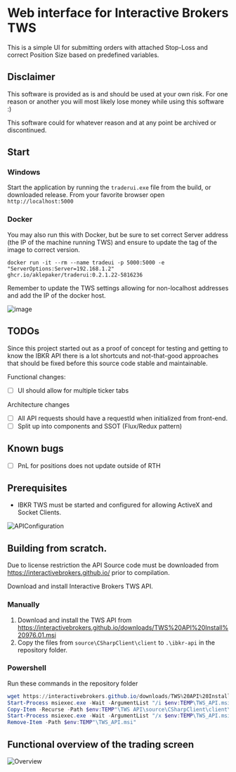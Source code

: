 # Web interface for Interactive Brokers TWS

This is a simple UI for submitting orders with attached Stop-Loss and correct Position Size based on predefined variables.

## Disclaimer

This software is provided as is and should be used at your own risk. For one reason or another you will most likely lose money while using this software :)

This software could for whatever reason and at any point be archived or discontinued.

## Start
### Windows
Start the application by running the `traderui.exe` file from the build, or downloaded release. From your favorite browser open `http://localhost:5000`

### Docker
You may also run this with Docker, but be sure to set correct Server address (the IP of the machine running TWS) and ensure to update the tag of the image to correct version.

`docker run -it --rm --name tradeui -p 5000:5000 -e "ServerOptions:Server=192.168.1.2" ghcr.io/aklepaker/traderui:0.2.1.22-5816236`

Remember to update the TWS settings allowing for non-localhost addresses and add the IP of the docker host.

![image](https://user-images.githubusercontent.com/27571840/165388593-da5d3c5d-2a8d-4cd1-b441-67e3ce16db41.png)


## TODOs

Since this project started out as a proof of concept for testing and getting to know the IBKR API there is a lot shortcuts and not-that-good approaches that should be fixed
before this source code stable and maintainable.

Functional changes:

- [ ] UI should allow for multiple ticker tabs

Architecture changes

- [ ] All API requests should have a requestId when initialized from front-end.
- [ ] Split up into components and SSOT (Flux/Redux pattern)

## Known bugs

- [ ] PnL for positions does not update outside of RTH

## Prerequisites

- IBKR TWS must be started and configured for allowing ActiveX and Socket Clients.

![APIConfiguration](https://user-images.githubusercontent.com/27571840/159119439-269f6998-8aa4-4a04-9033-272d11cbbdf3.png)

## Building from scratch.
Due to license restriction the API Source code must be downloaded from https://interactivebrokers.github.io/ prior to compilation.

Download and install Interactive Brokers TWS API.

### Manually

1. Download and install the TWS API from https://interactivebrokers.github.io/downloads/TWS%20API%20Install%20976.01.msi
1. Copy the files from `source\CSharpClient\client` to `.\ibkr-api` in the repository folder.

### Powershell

Run these commands in the repository folder

```powershell
wget https://interactivebrokers.github.io/downloads/TWS%20API%20Install%20976.01.msi -OutFile $env:TEMP"\TWS_API.msi"
Start-Process msiexec.exe -Wait -ArgumentList "/i $env:TEMP\TWS_API.msi /quiet /qn TARGETDIR=$env:TEMP EULA=1"
Copy-Item -Recurse -Path $env:TEMP"\TWS API\source\CSharpClient\client\*" .\ibkr-api\
Start-Process msiexec.exe -Wait -ArgumentList "/x $env:TEMP\TWS_API.msi /quiet /qn"
Remove-Item -Path $env:TEMP"\TWS_API.msi"
```

## Functional overview of the trading screen

![Overview](https://user-images.githubusercontent.com/27571840/159007766-4f35b72a-c471-4c17-96ca-4260589144b3.png)
